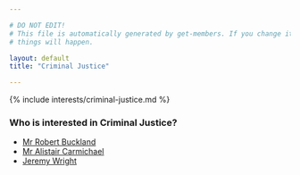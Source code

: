 ```yaml
---

# DO NOT EDIT!
# This file is automatically generated by get-members. If you change it, bad
# things will happen.

layout: default
title: "Criminal Justice"

---
```


{% include interests/criminal-justice.md %}

### Who is interested in Criminal Justice?


* [Mr Robert Buckland](../members/mr-robert-buckland.html)
* [Mr Alistair Carmichael](../members/mr-alistair-carmichael.html)
* [Jeremy Wright](../members/jeremy-wright.html)
